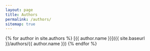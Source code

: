 ```yaml
---
layout: page
title: Authors
permalink: /authors/
sitemap: true
---
```


{% for author in site.authors %}
[{{ author.name }}]({{ site.baseurl }}/authors/{{ author.name }})
{% endfor %}